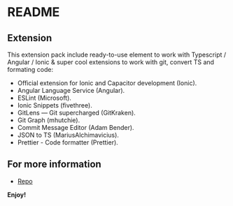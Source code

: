 # README

## Extension

This extension pack include ready-to-use element to work with Typescript / Angular / Ionic & super cool extensions to work with git, convert TS and formating code:

- Official extension for Ionic and Capacitor development (Ionic).
- Angular Language Service (Angular).
- ESLint (Microsoft).
- Ionic Snippets (fivethree).
- GitLens — Git supercharged (GitKraken).
- Git Graph (mhutchie).
- Commit Message Editor (Adam Bender).
- JSON to TS (MariusAlchimavicius).
- Prettier - Code formatter (Prettier).

## For more information

- [Repo](https://github.com/miguel-coppiloto/extension-package-for-ionic)

**Enjoy!**
